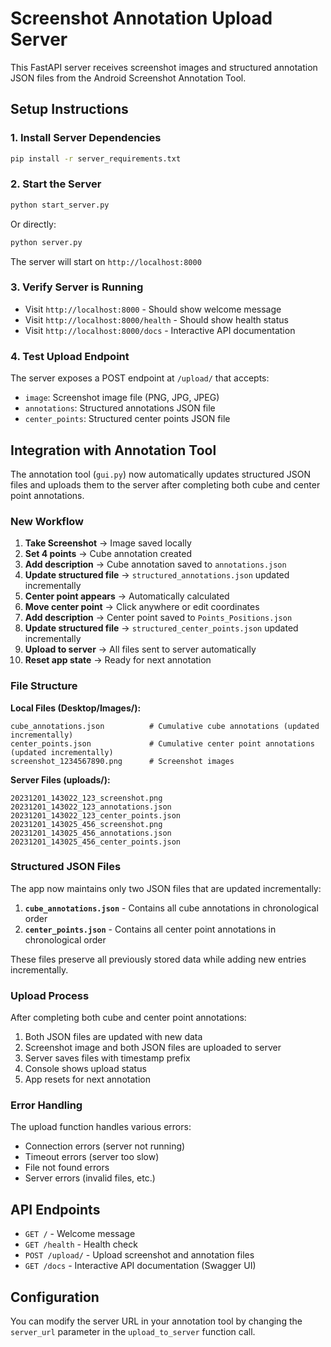 # Screenshot Annotation Upload Server

This FastAPI server receives screenshot images and structured annotation JSON files from the Android Screenshot Annotation Tool.

## Setup Instructions

### 1. Install Server Dependencies

```bash
pip install -r server_requirements.txt
```

### 2. Start the Server

```bash
python start_server.py
```

Or directly:
```bash
python server.py
```

The server will start on `http://localhost:8000`

### 3. Verify Server is Running

- Visit `http://localhost:8000` - Should show welcome message
- Visit `http://localhost:8000/health` - Should show health status
- Visit `http://localhost:8000/docs` - Interactive API documentation

### 4. Test Upload Endpoint

The server exposes a POST endpoint at `/upload/` that accepts:
- `image`: Screenshot image file (PNG, JPG, JPEG)
- `annotations`: Structured annotations JSON file
- `center_points`: Structured center points JSON file

## Integration with Annotation Tool

The annotation tool (`gui.py`) now automatically updates structured JSON files and uploads them to the server after completing both cube and center point annotations.

### New Workflow

1. **Take Screenshot** → Image saved locally
2. **Set 4 points** → Cube annotation created
3. **Add description** → Cube annotation saved to `annotations.json`
4. **Update structured file** → `structured_annotations.json` updated incrementally
5. **Center point appears** → Automatically calculated
6. **Move center point** → Click anywhere or edit coordinates
7. **Add description** → Center point saved to `Points_Positions.json`
8. **Update structured file** → `structured_center_points.json` updated incrementally
9. **Upload to server** → All files sent to server automatically
10. **Reset app state** → Ready for next annotation

### File Structure

**Local Files (Desktop/Images/):**
```
cube_annotations.json          # Cumulative cube annotations (updated incrementally)
center_points.json             # Cumulative center point annotations (updated incrementally)
screenshot_1234567890.png      # Screenshot images
```

**Server Files (uploads/):**
```
20231201_143022_123_screenshot.png
20231201_143022_123_annotations.json
20231201_143022_123_center_points.json
20231201_143025_456_screenshot.png
20231201_143025_456_annotations.json
20231201_143025_456_center_points.json
```

### Structured JSON Files

The app now maintains only two JSON files that are updated incrementally:

1. **`cube_annotations.json`** - Contains all cube annotations in chronological order
2. **`center_points.json`** - Contains all center point annotations in chronological order

These files preserve all previously stored data while adding new entries incrementally.

### Upload Process

After completing both cube and center point annotations:
1. Both JSON files are updated with new data
2. Screenshot image and both JSON files are uploaded to server
3. Server saves files with timestamp prefix
4. Console shows upload status
5. App resets for next annotation

### Error Handling

The upload function handles various errors:
- Connection errors (server not running)
- Timeout errors (server too slow)
- File not found errors
- Server errors (invalid files, etc.)

## API Endpoints

- `GET /` - Welcome message
- `GET /health` - Health check
- `POST /upload/` - Upload screenshot and annotation files
- `GET /docs` - Interactive API documentation (Swagger UI)

## Configuration

You can modify the server URL in your annotation tool by changing the `server_url` parameter in the `upload_to_server` function call. 